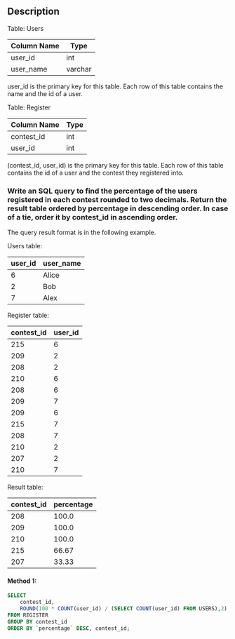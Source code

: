 ## Description

Table: Users

| Column Name | Type    |
| ----------- | ------- |
| user_id     | int     |
| user_name   | varchar |

user_id is the primary key for this table.
Each row of this table contains the name and the id of a user.

Table: Register

| Column Name | Type |
| ----------- | ---- |
| contest_id  | int  |
| user_id     | int  |

(contest_id, user_id) is the primary key for this table.
Each row of this table contains the id of a user and the contest they registered into.

### Write an SQL query to find the percentage of the users registered in each contest rounded to two decimals. Return the result table ordered by percentage in descending order. In case of a tie, order it by contest_id in ascending order.

The query result format is in the following example.

Users table:

| user_id | user_name |
| ------- | --------- |
| 6       | Alice     |
| 2       | Bob       |
| 7       | Alex      |

Register table:

| contest_id | user_id |
| ---------- | ------- |
| 215        | 6       |
| 209        | 2       |
| 208        | 2       |
| 210        | 6       |
| 208        | 6       |
| 209        | 7       |
| 209        | 6       |
| 215        | 7       |
| 208        | 7       |
| 210        | 2       |
| 207        | 2       |
| 210        | 7       |

Result table:

| contest_id | percentage |
| ---------- | ---------- |
| 208        | 100.0      |
| 209        | 100.0      |
| 210        | 100.0      |
| 215        | 66.67      |
| 207        | 33.33      |

#### Method 1:

```sql
SELECT
    contest_id,
    ROUND(100 * COUNT(user_id) / (SELECT COUNT(user_id) FROM USERS),2) AS percentage
FROM REGISTER
GROUP BY contest_id
ORDER BY `percentage` DESC, contest_id;
```
